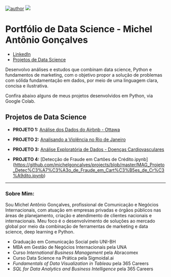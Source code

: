 [![author](https://img.shields.io/badge/author-michelgoncalves-red.svg)](https://linkedin.com/in/michel-antonio-goncalves) [![](https://img.shields.io/badge/python-3.5+-blue.svg)](https://www.python.org/downloads/release/python-365/)
# Portfólio de Data Science - Michel Antônio Gonçalves

* [LinkedIn](https://linkedin.com/in/michel-antonio-goncalves)
* [Projetos de Data Science](https://github.com/michelgoncalves/projects)

Desenvolvo análises e estudos que combinam data science, Python e fundamentos de marketing, com o objetivo propor a solução de problemas com sólida fundamentação em dados, por meio de uma linguagem clara, concisa e ilustrativa. 

Confira abaixo alguns de meus projetos desenvolvidos em Python, via Google Colab.



## Projetos de Data Science

* **PROJETO 1:**  [Análise dos Dados do Airbnb - Ottawa](https://github.com/michelgoncalves/projects/blob/master/MAG_Analisando_os_Dados_do_Airbnb_OTTAWA.ipynb)

* **PROJETO 2:** [Analisando a Violência no Rio de Janeiro](https://github.com/michelgoncalves/projects/blob/master/MAG_An%C3%A1lise_da_viol%C3%AAncia_no_Rio_de_Janeiro.ipynb)

* **PROJETO 3:** [Análise Exploratória de Dados - Doenças Cardiovasculares](https://github.com/michelgoncalves/projects/blob/master/MAG_Doen%C3%A7as_Cardiovasculares.ipynb)

* **PROJETO 4:** [Detecção de Fraude em Cartões de Crédito.ipynb]
(https://github.com/michelgoncalves/projects/blob/master/MAG_Projeto_Detec%C3%A7%C3%A3o_de_Fraude_em_Cart%C3%B5es_de_Cr%C3%A9dito.ipynb)


---

### Sobre Mim:



Sou Michel Antônio Gonçalves, profissional de Comunicação e Negócios Internacionais, com atuação em empresas privadas e órgãos públicos nas áreas de planejamento, criação e atendimento de clientes nacionais e internacionais. Meu foco é o desenvolvimento de soluções ao mercado global por meio da combinação de ferramentas de marketing e data science, deep learning e Python.


* Graduação em Comunicação Social pelo UNI-BH
* MBA em Gestão de Negócios Internacionais pela UNA
* Curso *International Business Management* pela Abracomex 
* Curso Data Science na Prática pela Sigmoidal.ai
* *Fundamentals of Data Visualization in Tableau* pela 365 Careers 
* *SQL for Data Analytics and Business Intelligence* pela 365 Careers 
